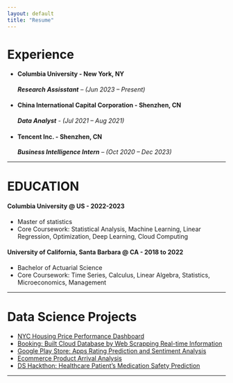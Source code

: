 ```yaml
---
layout: default
title: "Resume"
---
```

# Experience
- #### Columbia University - New York, NY
  ***Research Assisstant** – (Jun 2023 – Present)*
- #### China International Capital Corporation - Shenzhen, CN
  ***Data Analyst** - (Jul 2021 – Aug 2021)*
  
- #### Tencent Inc. - Shenzhen, CN
  ***Business Intelligence Intern** – (Oct 2020 – Dec 2023)*
---
# EDUCATION
 #### Columbia University @ US - 2022-2023
  - Master of statistics
  - Core Coursework: Statistical Analysis, Machine Learning, Linear Regression, Optimization, Deep Learning, Cloud Computing
#### University of California, Santa Barbara @ CA - 2018 to 2022
  - Bachelor of Actuarial Science
  - Core Coursework: Time Series, Calculus, Linear Algebra, Statistics, Microeconomics, Management
---
# Data Science Projects
- [NYC Housing Price Performance Dashboard](https://liang0711.github.io/housing-Performance-examples/)
- [Booking: Built Cloud Database by Web Scrapping Real-time Information](https://liang0711.github.io/Projects/)
- [Google Play Store: Apps Rating Prediction and Sentiment Analysis](https://liang0711.github.io/Google/)
- [Ecommerce Product Arrival Analysis](https://liang0711.github.io/Ecommerce/)
- [DS Hackthon: Healthcare Patient’s Medication Safety Prediction](https://liang0711.github.io/Hackthon/)
---
